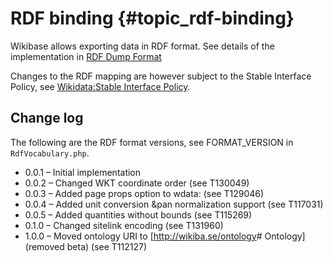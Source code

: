 # RDF binding {#topic_rdf-binding}

Wikibase allows exporting data in RDF format. See details of the implementation in [RDF Dump Format](https://www.mediawiki.org/wiki/Wikibase/Indexing/RDF_Dump_Format)

Changes to the RDF mapping are however subject to the Stable Interface Policy, see [Wikidata:Stable Interface Policy](https://www.wikidata.org/wiki/Wikidata:Stable_Interface_Policy).

Change log
----------

The following are the RDF format versions, see FORMAT_VERSION in `RdfVocabulary.php`.

-   0.0.1 – Initial implementation
-   0.0.2 – Changed WKT coordinate order (see T130049)
-   0.0.3 – Added page props option to wdata: (see T129046)
-   0.0.4 – Added unit conversion &pan normalization support (see T117031)
-   0.0.5 – Added quantities without bounds (see T115269)
-   0.1.0 – Changed sitelink encoding (see T131960)
-   1.0.0 – Moved ontology URI to [<http://wikiba.se/ontology>\# Ontology] (removed beta) (see T112127)
